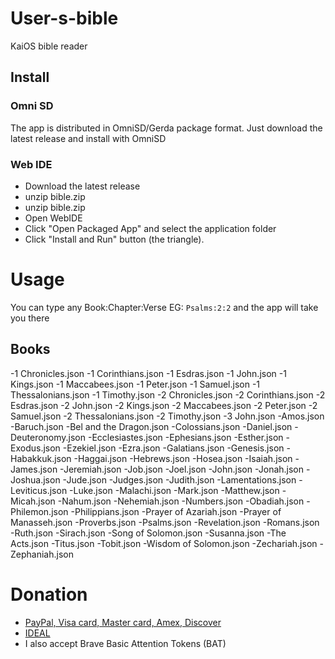 # User-s-bible
KaiOS bible reader

## Install

### Omni SD
The app is distributed in OmniSD/Gerda package format. Just download the latest release and install with OmniSD

### Web IDE
- Download the latest release
- unzip bible.zip
- unzip bible.zip
- Open WebIDE
- Click "Open Packaged App" and select the application folder
- Click "Install and Run" button (the triangle).

# Usage
You can type any Book:Chapter:Verse EG: `Psalms:2:2` and the app will take you there

## Books
-1 Chronicles.json
-1 Corinthians.json
-1 Esdras.json
-1 John.json
-1 Kings.json
-1 Maccabees.json
-1 Peter.json
-1 Samuel.json
-1 Thessalonians.json
-1 Timothy.json
-2 Chronicles.json
-2 Corinthians.json
-2 Esdras.json
-2 John.json
-2 Kings.json
-2 Maccabees.json
-2 Peter.json
-2 Samuel.json
-2 Thessalonians.json
-2 Timothy.json
-3 John.json
-Amos.json
-Baruch.json
-Bel and the Dragon.json
-Colossians.json
-Daniel.json
-Deuteronomy.json
-Ecclesiastes.json
-Ephesians.json
-Esther.json
-Exodus.json
-Ezekiel.json
-Ezra.json
-Galatians.json
-Genesis.json
-Habakkuk.json
-Haggai.json
-Hebrews.json
-Hosea.json
-Isaiah.json
-James.json
-Jeremiah.json
-Job.json
-Joel.json
-John.json
-Jonah.json
-Joshua.json
-Jude.json
-Judges.json
-Judith.json
-Lamentations.json
-Leviticus.json
-Luke.json
-Malachi.json
-Mark.json
-Matthew.json
-Micah.json
-Nahum.json
-Nehemiah.json
-Numbers.json
-Obadiah.json
-Philemon.json
-Philippians.json
-Prayer of Azariah.json
-Prayer of Manasseh.json
-Proverbs.json
-Psalms.json
-Revelation.json
-Romans.json
-Ruth.json
-Sirach.json
-Song of Solomon.json
-Susanna.json
-The Acts.json
-Titus.json
-Tobit.json
-Wisdom of Solomon.json
-Zechariah.json
-Zephaniah.json


# Donation
- [PayPal, Visa card, Master card, Amex, Discover](https://streamlabs.com/justarandomnekochan/tip)
- [IDEAL](https://www.ing.nl/particulier/betaalverzoek/index.html?trxid=MGONSdpwiVyxD1Ch7zcfe39mLFtHCD10)
- I also accept Brave Basic Attention Tokens (BAT)
